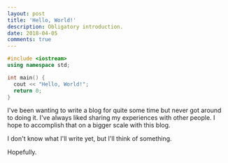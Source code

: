 ```yaml
---
layout: post
title: 'Hello, World!'
description: Obligatory introduction.
date: 2018-04-05
comments: true
---
```

```c++
#include <iostream>
using namespace std;

int main() {
  cout << "Hello, World!";
  return 0;
}
```
I've been wanting to write a blog for quite some time but never got around to doing it. I've always liked sharing my experiences with other people. I hope to accomplish that on a bigger scale with this blog.

I don't know what I'll write yet, but I'll think of something.

Hopefully.
